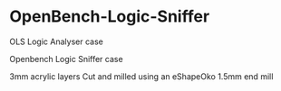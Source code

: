 # OpenBench-Logic-Sniffer
OLS Logic Analyser case

Openbench Logic Sniffer case

3mm acrylic layers
Cut and milled using an eShapeOko
1.5mm end mill

